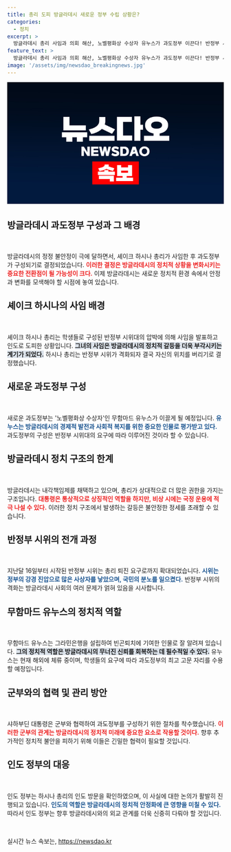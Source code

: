 ```yaml
---
title: 총리 도피 방글라데시 새로운 정부 수립 상황은?
categories:
  - 정치
excerpt: >
  방글라데시 총리 사임과 의회 해산, 노벨평화상 수상자 유누스가 과도정부 이끈다! 반정부 시위의 도화선이 된 대학생들의 요구가 힘을 얻으며, 새로운 정치적 국면이 열리고 있다. 300명의 사망자를 초래한 격렬한 시위가 가져온 파장은 무엇일까?
feature_text: >
  방글라데시 총리 사임과 의회 해산, 노벨평화상 수상자 유누스가 과도정부 이끈다! 반정부 시위의 도화선이 된 대학생들의 요구가 힘을 얻으며, 새로운 정치적 국면이 열리고 있다. 300명의 사망자를 초래한 격렬한 시위가 가져온 파장은 무엇일까?
image: '/assets/img/newsdao_breakingnews.jpg'
---
```


<p><img src="/assets/img/newsdao_breakingnews.jpg" alt="cryptoinkorea 속보" /></p>

<h2 data-ke-size="size26">방글라데시 과도정부 구성과 그 배경</h2>

<p data-ke-size="size16">&nbsp;</p>

<p>방글라데시의 정정 불안정이 극에 달하면서, 셰이크 하시나 총리가 사임한 후 과도정부가 구성되기로 결정되었습니다. <b><span style="color: #ee2323;">이러한 결정은 방글라데시의 정치적 상황을 변화시키는 중요한 전환점이 될 가능성이 크다.</span></b> 이제 방글라데시는 새로운 정치적 환경 속에서 안정과 변화를 모색해야 할 시점에 놓여 있습니다. </p>

<h2 data-ke-size="size26">셰이크 하시나의 사임 배경</h2>

<p data-ke-size="size16">&nbsp;</p>

<p>셰이크 하시나 총리는 학생들로 구성된 반정부 시위대의 압박에 의해 사임을 발표하고 인도로 도피한 상황입니다. <b><span style="background-color: #21538527;">그녀의 사임은 방글라데시의 정치적 갈등을 더욱 부각시키는 계기가 되었다.</span></b> 하시나 총리는 반정부 시위가 격화되자 결국 자신의 위치를 버리기로 결정했습니다. </p>

<h2 data-ke-size="size26">새로운 과도정부 구성</h2>

<p data-ke-size="size16">&nbsp;</p>

<p>새로운 과도정부는 '노벨평화상 수상자'인 무함마드 유누스가 이끌게 될 예정입니다. <b><span style="color: #1a5490;">유누스는 방글라데시의 경제적 발전과 사회적 복지를 위한 중요한 인물로 평가받고 있다.</span></b> 과도정부의 구성은 반정부 시위대의 요구에 따라 이루어진 것이라 할 수 있습니다.</p>

<h2 data-ke-size="size26">방글라데시 정치 구조의 한계</h2>

<p data-ke-size="size16">&nbsp;</p>

<p>방글라데시는 내각책임제를 채택하고 있으며, 총리가 상대적으로 더 많은 권한을 가지는 구조입니다. <b><span style="color: #ee2323;">대통령은 통상적으로 상징적인 역할을 하지만, 비상 시에는 국정 운용에 적극 나설 수 있다.</span></b> 이러한 정치 구조에서 발생하는 갈등은 불안정한 정세를 초래할 수 있습니다. </p>

<h2 data-ke-size="size26">반정부 시위의 전개 과정</h2>

<p data-ke-size="size16">&nbsp;</p>

<p>지난달 16일부터 시작된 반정부 시위는 총리 퇴진 요구로까지 확대되었습니다. <b><span style="color: #1a5490;">시위는 정부의 강경 진압으로 많은 사상자를 낳았으며, 국민의 분노를 일으켰다.</span></b> 반정부 시위의 격화는 방글라데시 사회의 여러 문제가 얽혀 있음을 시사합니다.</p>

<h2 data-ke-size="size26">무함마드 유누스의 정치적 역할</h2>

<p data-ke-size="size16">&nbsp;</p>

<p>무함마드 유누스는 그라민은행을 설립하여 빈곤퇴치에 기여한 인물로 잘 알려져 있습니다. <b><span style="background-color: #21538527;">그의 정치적 역할은 방글라데시의 무너진 신뢰를 회복하는 데 필수적일 수 있다.</span></b> 유누스는 현재 해외에 체류 중이며, 학생들의 요구에 따라 과도정부의 최고 고문 자리를 수용할 예정입니다.</p>

<h2 data-ke-size="size26">군부와의 협력 및 관리 방안</h2>

<p data-ke-size="size16">&nbsp;</p>

<p>샤하부딘 대통령은 군부와 협력하여 과도정부를 구성하기 위한 절차를 착수했습니다. <b><span style="color: #ee2323;">이러한 군부의 관계는 방글라데시의 정치적 미래에 중요한 요소로 작용할 것이다.</span></b> 향후 추가적인 정치적 불안을 피하기 위해 이들은 긴밀한 협력이 필요할 것입니다.</p>

<h2 data-ke-size="size26">인도 정부의 대응</h2>

<p data-ke-size="size16">&nbsp;</p>

<p>인도 정부는 하시나 총리의 인도 방문을 확인하였으며, 이 사실에 대한 논의가 활발히 진행되고 있습니다. <b><span style="color: #1a5490;">인도의 역할은 방글라데시의 정치적 안정화에 큰 영향을 미칠 수 있다.</span></b> 따라서 인도 정부는 향후 방글라데시와의 외교 관계를 더욱 신중히 다뤄야 할 것입니다.</p>

<p data-ke-size="size16">&nbsp;</p>
실시간 뉴스 속보는, <a href="https://newsdao.kr" rel="dofollow">https://newsdao.kr</a>


